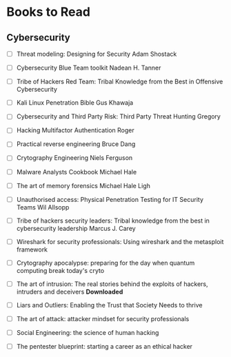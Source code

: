 # Books to Read

## Cybersecurity
* [ ] Threat modeling: Designing for Security Adam Shostack
* [ ] Cybersecurity Blue Team toolkit Nadean H. Tanner
* [ ] Tribe of Hackers Red Team: Tribal Knowledge from the Best in Offensive Cybersecurity
* [ ] Kali Linux Penetration Bible Gus Khawaja
* [ ] Cybersecurity and Third Party Risk: Third Party Threat Hunting Gregory
* [ ] Hacking Multifactor Authentication Roger
* [ ] Practical reverse engineering Bruce Dang
* [ ] Crytography Engineering Niels Ferguson
* [ ] Malware Analysts Cookbook Michael Hale
* [ ] The art of memory forensics Michael Hale Ligh
* [ ] Unauthorised access: Physical Penetration Testing for IT Security Teams Wil Allsopp
* [ ] Tribe of hackers security leaders: Tribal knowledge from the best in cybersecurity leadership Marcus J. Carey
* [ ] Wireshark for security professionals: Using wireshark and the metasploit framework
* [ ] Crytography apocalypse: preparing for the day when quantum computing break today's cryto
* [ ] The art of intrusion: The real stories behind the exploits of hackers, intruders and deceivers **Downloaded**
* [ ] Liars and Outliers: Enabling the Trust that Society Needs to thrive
* [ ] The art of attack: attacker mindset for security professionals
* [ ] Social Engineering: the science of human hacking
* [ ] The pentester blueprint: starting a career as an ethical hacker




